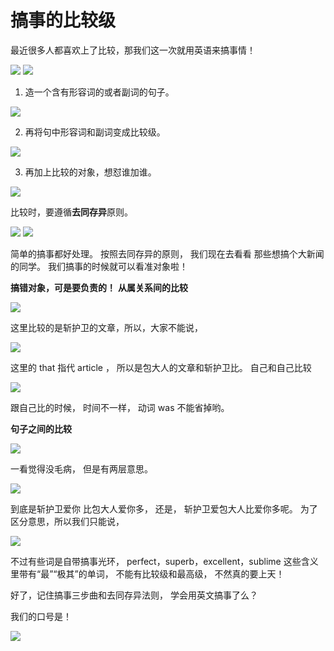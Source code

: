 # 搞事的比较级

最近很多人都喜欢上了比较，那我们这一次就用英语来搞事情！

<img src="/compare/1.png">

<img src="/compare/2.png">

1. 造一个含有形容词的或者副词的句子。

<img src="/compare/3.png">

2. 再将句中形容词和副词变成比较级。

<img src="/compare/4.png">

3. 再加上比较的对象，想怼谁加谁。

<img src="/compare/5.png">

比较时，要遵循**去同存异**原则。

<img src="/compare/6.png">

<img src="/compare/7.png">

简单的搞事都好处理。
按照去同存异的原则，
我们现在去看看
那些想搞个大新闻的同学。
我们搞事的时候就可以看准对象啦！

**搞错对象，可是要负责的！**
**从属关系间的比较**

<img src="/compare/8.png">

这里比较的是斩护卫的文章，所以，大家不能说，

<img src="/compare/9.png">

这里的 that 指代 article ，
所以是包大人的文章和斩护卫比。
自己和自己比较

<img src="/compare/10.png">

跟自己比的时候，
时间不一样，
动词 was 不能省掉哟。

**句子之间的比较**

<img src="/compare/11.png">

一看觉得没毛病，
但是有两层意思。

<img src="/compare/12.png">

到底是斩护卫爱你
比包大人爱你多，
还是，
斩护卫爱包大人比爱你多呢。
为了区分意思，所以我们只能说，

<img src="/compare/13.png">

不过有些词是自带搞事光环，
perfect，superb，excellent，sublime 
这些含义里带有“最”“极其”的单词，
不能有比较级和最高级，
不然真的要上天！

好了，记住搞事三步曲和去同存异法则，
学会用英文搞事了么？

我们的口号是！

<img src="/compare/14.png">